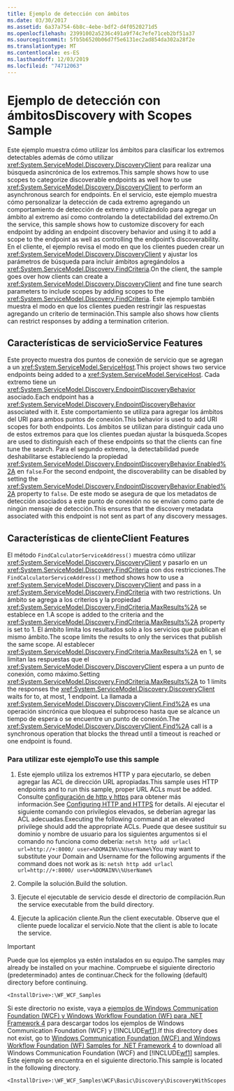 ```yaml
---
title: Ejemplo de detección con ámbitos
ms.date: 03/30/2017
ms.assetid: 6a37a754-6b8c-4ebe-bdf2-d4f0520271d5
ms.openlocfilehash: 23991002a5236c491a9f74c7efe71ceb2bf51a37
ms.sourcegitcommit: 5fb5b6520b06d7f5e6131ec2ad854da302a28f2e
ms.translationtype: MT
ms.contentlocale: es-ES
ms.lasthandoff: 12/03/2019
ms.locfileid: "74712063"
---
```

# <a name="discovery-with-scopes-sample"></a><span data-ttu-id="e6725-102">Ejemplo de detección con ámbitos</span><span class="sxs-lookup"><span data-stu-id="e6725-102">Discovery with Scopes Sample</span></span>

<span data-ttu-id="e6725-103">Este ejemplo muestra cómo utilizar los ámbitos para clasificar los extremos detectables además de cómo utilizar <xref:System.ServiceModel.Discovery.DiscoveryClient> para realizar una búsqueda asincrónica de los extremos.</span><span class="sxs-lookup"><span data-stu-id="e6725-103">This sample shows how to use scopes to categorize discoverable endpoints as well how to use <xref:System.ServiceModel.Discovery.DiscoveryClient> to perform an asynchronous search for endpoints.</span></span> <span data-ttu-id="e6725-104">En el servicio, este ejemplo muestra cómo personalizar la detección de cada extremo agregando un comportamiento de detección de extremo y utilizándolo para agregar un ámbito al extremo así como controlando la detectabilidad del extremo.</span><span class="sxs-lookup"><span data-stu-id="e6725-104">On the service, this sample shows how to customize discovery for each endpoint by adding an endpoint discovery behavior and using it to add a scope to the endpoint as well as controlling the endpoint’s discoverability.</span></span> <span data-ttu-id="e6725-105">En el cliente, el ejemplo revisa el modo en que los clientes pueden crear un <xref:System.ServiceModel.Discovery.DiscoveryClient> y ajustar los parámetros de búsqueda para incluir ámbitos agregándolos a <xref:System.ServiceModel.Discovery.FindCriteria>.</span><span class="sxs-lookup"><span data-stu-id="e6725-105">On the client, the sample goes over how clients can create a <xref:System.ServiceModel.Discovery.DiscoveryClient> and fine tune search parameters to include scopes by adding scopes to the <xref:System.ServiceModel.Discovery.FindCriteria>.</span></span> <span data-ttu-id="e6725-106">Este ejemplo también muestra el modo en que los clientes pueden restringir las respuestas agregando un criterio de terminación.</span><span class="sxs-lookup"><span data-stu-id="e6725-106">This sample also shows how clients can restrict responses by adding a termination criterion.</span></span>

## <a name="service-features"></a><span data-ttu-id="e6725-107">Características de servicio</span><span class="sxs-lookup"><span data-stu-id="e6725-107">Service Features</span></span>

<span data-ttu-id="e6725-108">Este proyecto muestra dos puntos de conexión de servicio que se agregan a un <xref:System.ServiceModel.ServiceHost>.</span><span class="sxs-lookup"><span data-stu-id="e6725-108">This project shows two service endpoints being added to a <xref:System.ServiceModel.ServiceHost>.</span></span> <span data-ttu-id="e6725-109">Cada extremo tiene un <xref:System.ServiceModel.Discovery.EndpointDiscoveryBehavior> asociado.</span><span class="sxs-lookup"><span data-stu-id="e6725-109">Each endpoint has a <xref:System.ServiceModel.Discovery.EndpointDiscoveryBehavior> associated with it.</span></span> <span data-ttu-id="e6725-110">Este comportamiento se utiliza para agregar los ámbitos del URI para ambos puntos de conexión.</span><span class="sxs-lookup"><span data-stu-id="e6725-110">This behavior is used to add URI scopes for both endpoints.</span></span> <span data-ttu-id="e6725-111">Los ámbitos se utilizan para distinguir cada uno de estos extremos para que los clientes puedan ajustar la búsqueda.</span><span class="sxs-lookup"><span data-stu-id="e6725-111">Scopes are used to distinguish each of these endpoints so that the clients can fine tune the search.</span></span> <span data-ttu-id="e6725-112">Para el segundo extremo, la detectabilidad puede deshabilitarse estableciendo la propiedad <xref:System.ServiceModel.Discovery.EndpointDiscoveryBehavior.Enabled%2A> en `false`.</span><span class="sxs-lookup"><span data-stu-id="e6725-112">For the second endpoint, the discoverability can be disabled by setting the <xref:System.ServiceModel.Discovery.EndpointDiscoveryBehavior.Enabled%2A> property to `false`.</span></span> <span data-ttu-id="e6725-113">De este modo se asegura de que los metadatos de detección asociados a este punto de conexión no se envían como parte de ningún mensaje de detección.</span><span class="sxs-lookup"><span data-stu-id="e6725-113">This ensures that the discovery metadata associated with this endpoint is not sent as part of any discovery messages.</span></span>

## <a name="client-features"></a><span data-ttu-id="e6725-114">Características de cliente</span><span class="sxs-lookup"><span data-stu-id="e6725-114">Client Features</span></span>

<span data-ttu-id="e6725-115">El método `FindCalculatorServiceAddress()` muestra cómo utilizar <xref:System.ServiceModel.Discovery.DiscoveryClient> y pasarlo en un <xref:System.ServiceModel.Discovery.FindCriteria> con dos restricciones.</span><span class="sxs-lookup"><span data-stu-id="e6725-115">The `FindCalculatorServiceAddress()` method shows how to use a <xref:System.ServiceModel.Discovery.DiscoveryClient> and pass in a <xref:System.ServiceModel.Discovery.FindCriteria> with two restrictions.</span></span> <span data-ttu-id="e6725-116">Un ámbito se agrega a los criterios y la propiedad <xref:System.ServiceModel.Discovery.FindCriteria.MaxResults%2A> se establece en 1.</span><span class="sxs-lookup"><span data-stu-id="e6725-116">A scope is added to the criteria and the <xref:System.ServiceModel.Discovery.FindCriteria.MaxResults%2A> property is set to 1.</span></span> <span data-ttu-id="e6725-117">El ámbito limita los resultados solo a los servicios que publican el mismo ámbito.</span><span class="sxs-lookup"><span data-stu-id="e6725-117">The scope limits the results to only the services that publish the same scope.</span></span> <span data-ttu-id="e6725-118">Al establecer <xref:System.ServiceModel.Discovery.FindCriteria.MaxResults%2A> en 1, se limitan las respuestas que el <xref:System.ServiceModel.Discovery.DiscoveryClient> espera a un punto de conexión, como máximo.</span><span class="sxs-lookup"><span data-stu-id="e6725-118">Setting <xref:System.ServiceModel.Discovery.FindCriteria.MaxResults%2A> to 1 limits the responses the <xref:System.ServiceModel.Discovery.DiscoveryClient> waits for to, at most, 1 endpoint.</span></span> <span data-ttu-id="e6725-119">La llamada a <xref:System.ServiceModel.Discovery.DiscoveryClient.Find%2A> es una operación sincrónica que bloquea el subproceso hasta que se alcance un tiempo de espera o se encuentre un punto de conexión.</span><span class="sxs-lookup"><span data-stu-id="e6725-119">The <xref:System.ServiceModel.Discovery.DiscoveryClient.Find%2A> call is a synchronous operation that blocks the thread until a timeout is reached or one endpoint is found.</span></span>

### <a name="to-use-this-sample"></a><span data-ttu-id="e6725-120">Para utilizar este ejemplo</span><span class="sxs-lookup"><span data-stu-id="e6725-120">To use this sample</span></span>

1. <span data-ttu-id="e6725-121">Este ejemplo utiliza los extremos HTTP y para ejecutarlo, se deben agregar las ACL de dirección URL apropiadas.</span><span class="sxs-lookup"><span data-stu-id="e6725-121">This sample uses HTTP endpoints and to run this sample, proper URL ACLs must be added.</span></span> <span data-ttu-id="e6725-122">Consulte [configuración de http y https](https://go.microsoft.com/fwlink/?LinkId=70353) para obtener más información.</span><span class="sxs-lookup"><span data-stu-id="e6725-122">See [Configuring HTTP and HTTPS](https://go.microsoft.com/fwlink/?LinkId=70353) for details.</span></span> <span data-ttu-id="e6725-123">Al ejecutar el siguiente comando con privilegios elevados, se deberían agregar las ACL adecuadas.</span><span class="sxs-lookup"><span data-stu-id="e6725-123">Executing the following command at an elevated privilege should add the appropriate ACLs.</span></span> <span data-ttu-id="e6725-124">Puede que desee sustituir su dominio y nombre de usuario para los siguientes argumentos si el comando no funciona como debería: `netsh http add urlacl url=http://+:8000/ user=%DOMAIN%\%UserName%`</span><span class="sxs-lookup"><span data-stu-id="e6725-124">You may want to substitute your Domain and Username for the following arguments if the command does not work as is: `netsh http add urlacl url=http://+:8000/ user=%DOMAIN%\%UserName%`</span></span>

2. <span data-ttu-id="e6725-125">Compile la solución.</span><span class="sxs-lookup"><span data-stu-id="e6725-125">Build the solution.</span></span>

3. <span data-ttu-id="e6725-126">Ejecute el ejecutable de servicio desde el directorio de compilación.</span><span class="sxs-lookup"><span data-stu-id="e6725-126">Run the service executable from the build directory.</span></span>

4. <span data-ttu-id="e6725-127">Ejecute la aplicación cliente.</span><span class="sxs-lookup"><span data-stu-id="e6725-127">Run the client executable.</span></span> <span data-ttu-id="e6725-128">Observe que el cliente puede localizar el servicio.</span><span class="sxs-lookup"><span data-stu-id="e6725-128">Note that the client is able to locate the service.</span></span>

> [!IMPORTANT]
> <span data-ttu-id="e6725-129">Puede que los ejemplos ya estén instalados en su equipo.</span><span class="sxs-lookup"><span data-stu-id="e6725-129">The samples may already be installed on your machine.</span></span> <span data-ttu-id="e6725-130">Compruebe el siguiente directorio (predeterminado) antes de continuar.</span><span class="sxs-lookup"><span data-stu-id="e6725-130">Check for the following (default) directory before continuing.</span></span>
>
> `<InstallDrive>:\WF_WCF_Samples`
>
> <span data-ttu-id="e6725-131">Si este directorio no existe, vaya a [ejemplos de Windows Communication Foundation (WCF) y Windows Workflow Foundation (WF) para .NET Framework 4](https://www.microsoft.com/download/details.aspx?id=21459) para descargar todos los ejemplos de Windows Communication Foundation (WCF) y [!INCLUDE[wf1](../../../../includes/wf1-md.md)].</span><span class="sxs-lookup"><span data-stu-id="e6725-131">If this directory does not exist, go to [Windows Communication Foundation (WCF) and Windows Workflow Foundation (WF) Samples for .NET Framework 4](https://www.microsoft.com/download/details.aspx?id=21459) to download all Windows Communication Foundation (WCF) and [!INCLUDE[wf1](../../../../includes/wf1-md.md)] samples.</span></span> <span data-ttu-id="e6725-132">Este ejemplo se encuentra en el siguiente directorio.</span><span class="sxs-lookup"><span data-stu-id="e6725-132">This sample is located in the following directory.</span></span>
>
> `<InstallDrive>:\WF_WCF_Samples\WCF\Basic\Discovery\DiscoveryWithScopes`
